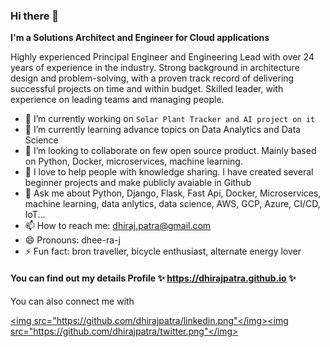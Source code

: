 ### Hi there 👋

__I'm a Solutions Architect and Engineer for Cloud applications__

Highly experienced Principal Engineer and Engineering Lead with over 24 years of experience in the
industry. Strong background in architecture design and problem-solving, with a proven track record of
delivering successful projects on time and within budget. Skilled leader, with experience on leading
teams and managing people.

- 🔭 I’m currently working on `Solar Plant Tracker and AI project on it`
- 🌱 I’m currently learning advance topics on Data Analytics and Data Science
- 👯 I’m looking to collaborate on few open source product. Mainly based on Python, Docker, microservices, machine learning.
- 🤔 I love to help people with knowledge sharing. I have created several beginner projects and make publicly avaiable in Github
- 💬 Ask me about Python, Django, Flask, Fast Api, Docker, Microservices, machine learning, data anlytics, data science, AWS, GCP, Azure, CI/CD, IoT...
- 📫 How to reach me: dhiraj.patra@gmail.com
- 😄 Pronouns: dhee-ra-j
- ⚡ Fun fact: bron traveller, bicycle enthusiast, alternate energy lover

#### You can find out my details Profile ✨ https://dhirajpatra.github.io ✨

You can also connect me with

<a href="https://www.linkedin.com/in/dhirajpatra/"><img src="https://github.com/dhirajpatra/linkedin.png"</img></a><a href="https://www.twitter.com/in/dhirajpatra/"><img src="https://github.com/dhirajpatra/twitter.png"</img></a>
